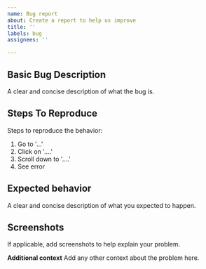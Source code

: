 ```yaml
---
name: Bug report
about: Create a report to help us improve
title: ''
labels: bug
assignees: ''

---
```


## Basic Bug Description
A clear and concise description of what the bug is.

## Steps To Reproduce
Steps to reproduce the behavior:
1. Go to '...'
2. Click on '....'
3. Scroll down to '....'
4. See error

## Expected behavior
A clear and concise description of what you expected to happen.

## Screenshots
If applicable, add screenshots to help explain your problem.

**Additional context**
Add any other context about the problem here.
